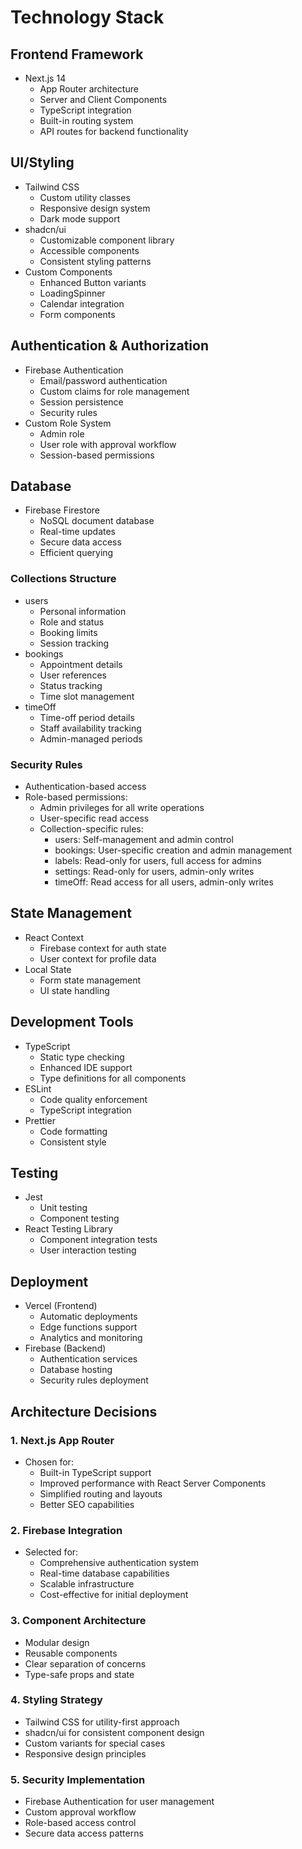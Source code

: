 # Technology Stack

## Frontend Framework
- Next.js 14
  - App Router architecture
  - Server and Client Components
  - TypeScript integration
  - Built-in routing system
  - API routes for backend functionality

## UI/Styling
- Tailwind CSS
  - Custom utility classes
  - Responsive design system
  - Dark mode support
- shadcn/ui
  - Customizable component library
  - Accessible components
  - Consistent styling patterns
- Custom Components
  - Enhanced Button variants
  - LoadingSpinner
  - Calendar integration
  - Form components

## Authentication & Authorization
- Firebase Authentication
  - Email/password authentication
  - Custom claims for role management
  - Session persistence
  - Security rules
- Custom Role System
  - Admin role
  - User role with approval workflow
  - Session-based permissions

## Database
- Firebase Firestore
  - NoSQL document database
  - Real-time updates
  - Secure data access
  - Efficient querying

### Collections Structure
- users
  - Personal information
  - Role and status
  - Booking limits
  - Session tracking
- bookings
  - Appointment details
  - User references
  - Status tracking
  - Time slot management
- timeOff
  - Time-off period details
  - Staff availability tracking
  - Admin-managed periods

### Security Rules
- Authentication-based access
- Role-based permissions:
  - Admin privileges for all write operations
  - User-specific read access
  - Collection-specific rules:
    - users: Self-management and admin control
    - bookings: User-specific creation and admin management
    - labels: Read-only for users, full access for admins
    - settings: Read-only for users, admin-only writes
    - timeOff: Read access for all users, admin-only writes

## State Management
- React Context
  - Firebase context for auth state
  - User context for profile data
- Local State
  - Form state management
  - UI state handling

## Development Tools
- TypeScript
  - Static type checking
  - Enhanced IDE support
  - Type definitions for all components
- ESLint
  - Code quality enforcement
  - TypeScript integration
- Prettier
  - Code formatting
  - Consistent style

## Testing
- Jest
  - Unit testing
  - Component testing
- React Testing Library
  - Component integration tests
  - User interaction testing

## Deployment
- Vercel (Frontend)
  - Automatic deployments
  - Edge functions support
  - Analytics and monitoring
- Firebase (Backend)
  - Authentication services
  - Database hosting
  - Security rules deployment

## Architecture Decisions

### 1. Next.js App Router
- Chosen for:
  - Built-in TypeScript support
  - Improved performance with React Server Components
  - Simplified routing and layouts
  - Better SEO capabilities

### 2. Firebase Integration
- Selected for:
  - Comprehensive authentication system
  - Real-time database capabilities
  - Scalable infrastructure
  - Cost-effective for initial deployment

### 3. Component Architecture
- Modular design
- Reusable components
- Clear separation of concerns
- Type-safe props and state

### 4. Styling Strategy
- Tailwind CSS for utility-first approach
- shadcn/ui for consistent component design
- Custom variants for special cases
- Responsive design principles

### 5. Security Implementation
- Firebase Authentication for user management
- Custom approval workflow
- Role-based access control
- Secure data access patterns
